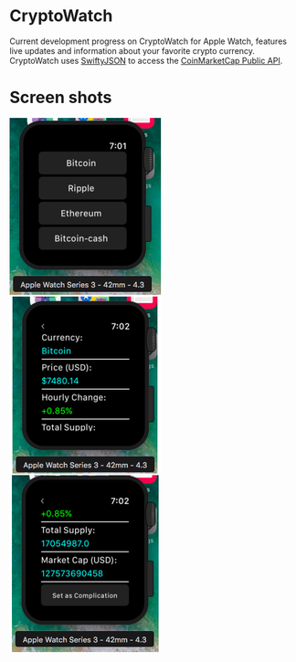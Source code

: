 # CryptoWatch
Current development progress on CryptoWatch for Apple Watch, features live updates and information about your favorite crypto currency. CryptoWatch uses [SwiftyJSON](https://github.com/SwiftyJSON/SwiftyJSON) to access the [CoinMarketCap Public API](https://coinmarketcap.com/api/).

# Screen shots
![alt text](https://raw.githubusercontent.com/unignostik/WatchOS-CryptoWatch/master/screenshots/cryptowatch1.png "sc1")
![alt text](https://raw.githubusercontent.com/unignostik/WatchOS-CryptoWatch/master/screenshots/cryptowatch2.png "sc2")
![alt text](https://raw.githubusercontent.com/unignostik/WatchOS-CryptoWatch/master/screenshots/cryptowatch3.png "sc3")
